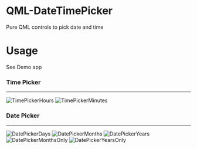 # QML-DateTimePicker
Pure QML controls to pick date and time

# Usage
See Demo app

### Time Picker
-----
![TimePickerHours
](./Screenshots/TimePickerHours.jpg)
![TimePickerMinutes
](./Screenshots/TimePickerMinutes.jpg)

### Date Picker
-----
![DatePickerDays
](./Screenshots/DatePickerDays.jpg)
![DatePickerMonths
](./Screenshots/DatePickerMonths.jpg)
![DatePickerYears
](./Screenshots/DatePickerYears.jpg)
![DatePickerMonthsOnly
](./Screenshots/DatePickerMonthsOnly.jpg)
![DatePickerYearsOnly
](./Screenshots/DatePickerYearsOnly.jpg)